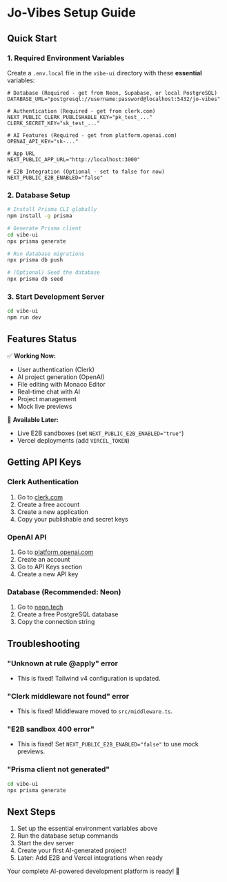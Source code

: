 # Jo-Vibes Setup Guide

## Quick Start

### 1. Required Environment Variables

Create a `.env.local` file in the `vibe-ui` directory with these **essential** variables:

```env
# Database (Required - get from Neon, Supabase, or local PostgreSQL)
DATABASE_URL="postgresql://username:password@localhost:5432/jo-vibes"

# Authentication (Required - get from clerk.com)
NEXT_PUBLIC_CLERK_PUBLISHABLE_KEY="pk_test_..."
CLERK_SECRET_KEY="sk_test_..."

# AI Features (Required - get from platform.openai.com)
OPENAI_API_KEY="sk-..."

# App URL
NEXT_PUBLIC_APP_URL="http://localhost:3000"

# E2B Integration (Optional - set to false for now)
NEXT_PUBLIC_E2B_ENABLED="false"
```

### 2. Database Setup

```bash
# Install Prisma CLI globally
npm install -g prisma

# Generate Prisma client
cd vibe-ui
npx prisma generate

# Run database migrations
npx prisma db push

# (Optional) Seed the database
npx prisma db seed
```

### 3. Start Development Server

```bash
cd vibe-ui
npm run dev
```

## Features Status

✅ **Working Now:**
- User authentication (Clerk)
- AI project generation (OpenAI)
- File editing with Monaco Editor
- Real-time chat with AI
- Project management
- Mock live previews

🔄 **Available Later:**
- Live E2B sandboxes (set `NEXT_PUBLIC_E2B_ENABLED="true"`)
- Vercel deployments (add `VERCEL_TOKEN`)

## Getting API Keys

### Clerk Authentication
1. Go to [clerk.com](https://clerk.com)
2. Create a free account
3. Create a new application
4. Copy your publishable and secret keys

### OpenAI API
1. Go to [platform.openai.com](https://platform.openai.com)
2. Create an account
3. Go to API Keys section
4. Create a new API key

### Database (Recommended: Neon)
1. Go to [neon.tech](https://neon.tech)
2. Create a free PostgreSQL database
3. Copy the connection string

## Troubleshooting

### "Unknown at rule @apply" error
- This is fixed! Tailwind v4 configuration is updated.

### "Clerk middleware not found" error  
- This is fixed! Middleware moved to `src/middleware.ts`.

### "E2B sandbox 400 error"
- This is fixed! Set `NEXT_PUBLIC_E2B_ENABLED="false"` to use mock previews.

### "Prisma client not generated"
```bash
cd vibe-ui
npx prisma generate
```

## Next Steps

1. Set up the essential environment variables above
2. Run the database setup commands
3. Start the dev server
4. Create your first AI-generated project!
5. Later: Add E2B and Vercel integrations when ready

Your complete AI-powered development platform is ready! 🚀 